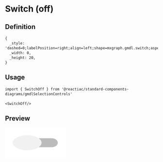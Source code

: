 # Switch (off)

## Definition

```
{
  _style: 'dashed=0;labelPosition=right;align=left;shape=mxgraph.gmdl.switch;aspect=fixed;switchState=off;strokeColor=none;fillColor=#0E9D57;sketch=0;html=1;',
  _width: 0,
  _height: 20,
}
```

## Usage

```
import { SwitchOff } from '@reactiac/standard-components-diagrams/gmdlSelectionControls'

<SwitchOff/>
```

## Preview

<img src="./switch-off.png" width="200"/>

